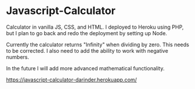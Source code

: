 # Javascript-Calculator
Calculator in vanilla JS, CSS, and HTML. I deployed to Heroku using PHP, but I plan to go back and redo the deployment by setting up Node.

Currently the calculator returns "Infinity" when dividing by zero. This needs to be corrected. I also need to add the ability to work with negative numbers. 

In the future I will add more advanced mathematical functionality.

https://javascript-calculator-darinder.herokuapp.com/
